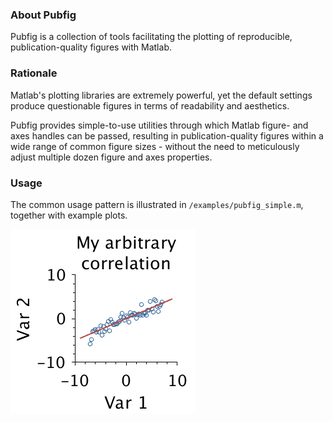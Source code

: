 ### About Pubfig
Pubfig is a collection of tools facilitating the plotting of reproducible, publication-quality figures with Matlab.

### Rationale
Matlab's plotting libraries are extremely powerful, yet the default settings produce questionable figures in terms of readability and aesthetics.

Pubfig provides simple-to-use utilities through which Matlab figure- and axes handles can be passed, resulting in publication-quality figures within a wide range of common figure sizes - without the need to meticulously adjust multiple dozen figure and axes properties.

### Usage
The common usage pattern is illustrated in `/examples/pubfig_simple.m`, together with example plots.

![](examples/pubfig_simple.png)
